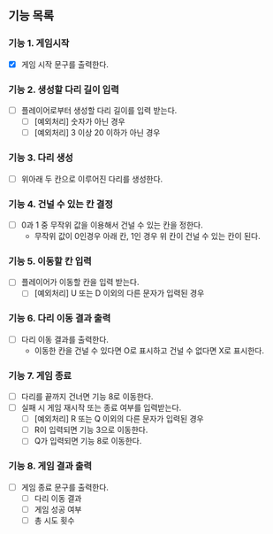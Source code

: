 ## 기능 목록

### 기능 1. 게임시작

- [x] 게임 시작 문구를 출력한다.

### 기능 2. 생성할 다리 길이 입력

- [ ] 플레이어로부터 생성할 다리 길이를 입력 받는다.
  - [ ] [예외처리] 숫자가 아닌 경우
  - [ ] [예외처리] 3 이상 20 이하가 아닌 경우

### 기능 3. 다리 생성

- [ ] 위아래 두 칸으로 이루어진 다리를 생성한다.

### 기능 4. 건널 수 있는 칸 결정

- [ ] 0과 1 중 무작위 값을 이용해서 건널 수 있는 칸을 정한다.
  - 무작위 값이 0인경우 아래 칸, 1인 경우 위 칸이 건널 수 있는 칸이 된다.

### 기능 5. 이동할 칸 입력

- [ ] 플레이어가 이동할 칸을 입력 받는다.
  - [ ] [예외처리] U 또는 D 이외의 다른 문자가 입력된 경우

### 기능 6. 다리 이동 결과 출력

- [ ] 다리 이동 결과를 출력한다.
  - 이동한 칸을 건널 수 있다면 O로 표시하고 건널 수 없다면 X로 표시한다.

### 기능 7. 게임 종료

- [ ] 다리를 끝까지 건너면 기능 8로 이동한다.
- [ ] 실패 시 게임 재시작 또는 종료 여부를 입력받는다.
  - [ ] [예외처리] R 또는 Q 이외의 다른 문자가 입력된 경우
  - [ ] R이 입력되면 기능 3으로 이동한다.
  - [ ] Q가 입력되면 기능 8로 이동한다.

### 기능 8. 게임 결과 출력

- [ ] 게임 종료 문구를 출력한다.
  - [ ] 다리 이동 결과
  - [ ] 게임 성공 여부
  - [ ] 총 시도 횟수
